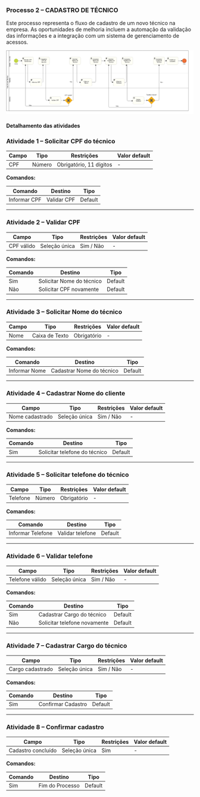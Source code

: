 ### Processo 2 – CADASTRO DE TÉCNICO

Este processo representa o fluxo de cadastro de um novo técnico na empresa. As oportunidades de melhoria incluem a automação da validação das informações e a integração com um sistema de gerenciamento de acessos.

![Modelo BPMN do Processo 2](/docs/images/processos/cadastroDeTecnicoBPMN.png "Modelo BPMN do Processo 2.")

#### Detalhamento das atividades


### Atividade 1 – Solicitar CPF do técnico

| **Campo**  | **Tipo**  | **Restrições**  | **Valor default**  |
|------------|----------|----------------|-------------------|
| CPF        | Número   | Obrigatório, 11 dígitos | - |

**Comandos:**

| **Comando**      | **Destino**     | **Tipo**   |
|-----------------|----------------|-----------|
| Informar CPF    | Validar CPF     | Default   |

---

### Atividade 2 – Validar CPF

| **Campo**       | **Tipo**        | **Restrições**  | **Valor default**  |
|----------------|----------------|----------------|-------------------|
| CPF válido     | Seleção única   | Sim / Não     | - |

**Comandos:**

| **Comando** | **Destino**                  | **Tipo**   |
|------------|------------------------------|-----------|
| Sim        | Solicitar Nome do técnico    | Default   |
| Não        | Solicitar CPF novamente      | Default   |

---

### Atividade 3 – Solicitar Nome do técnico

| **Campo**  | **Tipo**        | **Restrições**  | **Valor default**  |
|------------|----------------|----------------|-------------------|
| Nome       | Caixa de Texto | Obrigatório    | - |

**Comandos:**

| **Comando**     | **Destino**                  | **Tipo**   |
|----------------|----------------------------|-----------|
| Informar Nome  | Cadastrar Nome do técnico  | Default   |

---

### Atividade 4 – Cadastrar Nome do cliente

| **Campo**         | **Tipo**        | **Restrições**  | **Valor default**  |
|------------------|----------------|----------------|-------------------|
| Nome cadastrado | Seleção única   | Sim / Não     | - |

**Comandos:**

| **Comando** | **Destino**                    | **Tipo**   |
|------------|--------------------------------|-----------|
| Sim        | Solicitar telefone do técnico  | Default   |

---

### Atividade 5 – Solicitar telefone do técnico

| **Campo**  | **Tipo**  | **Restrições**  | **Valor default**  |
|------------|----------|----------------|-------------------|
| Telefone   | Número   | Obrigatório    | - |

**Comandos:**

| **Comando**       | **Destino**           | **Tipo**   |
|------------------|----------------------|-----------|
| Informar Telefone | Validar telefone     | Default   |

---

### Atividade 6 – Validar telefone

| **Campo**         | **Tipo**        | **Restrições**  | **Valor default**  |
|------------------|----------------|----------------|-------------------|
| Telefone válido | Seleção única   | Sim / Não     | - |

**Comandos:**

| **Comando** | **Destino**              | **Tipo**   |
|------------|--------------------------|-----------|
| Sim        | Cadastrar Cargo do técnico       | Default   |
| Não        | Solicitar telefone novamente | Default   |

---

### Atividade 7 – Cadastrar Cargo do técnico

| **Campo**         | **Tipo**        | **Restrições**  | **Valor default**  |
|------------------|----------------|----------------|-------------------|
| Cargo cadastrado | Seleção única   | Sim / Não     | - |

**Comandos:**

| **Comando** | **Destino**                    | **Tipo**   |
|------------|--------------------------------|-----------|
| Sim        | Confirmar Cadastro  | Default   | 

---

### Atividade 8 – Confirmar cadastro

| **Campo**  | **Tipo**        | **Restrições**  | **Valor default**  |
|------------|----------------|----------------|-------------------|
| Cadastro concluído | Seleção única | Sim | - |

**Comandos:**

| **Comando** | **Destino**        | **Tipo**   |
|------------|--------------------|-----------|
| Sim        | Fim do Processo    | Default   |
